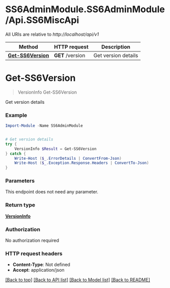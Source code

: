 # SS6AdminModule.SS6AdminModule/Api.SS6MiscApi

All URIs are relative to *http://localhost/api/v1*

Method | HTTP request | Description
------------- | ------------- | -------------
[**Get-SS6Version**](SS6MiscApi.md#Get-SS6Version) | **GET** /version | Get version details


<a name="Get-SS6Version"></a>
# **Get-SS6Version**
> VersionInfo Get-SS6Version<br>

Get version details

### Example
```powershell
Import-Module -Name SS6AdminModule


# Get version details
try {
    VersionInfo $Result = Get-SS6Version
} catch {
    Write-Host ($_.ErrorDetails | ConvertFrom-Json)
    Write-Host ($_.Exception.Response.Headers | ConvertTo-Json)
}
```

### Parameters
This endpoint does not need any parameter.

### Return type

[**VersionInfo**](VersionInfo.md)

### Authorization

No authorization required

### HTTP request headers

 - **Content-Type**: Not defined
 - **Accept**: application/json

[[Back to top]](#) [[Back to API list]](../README.md#documentation-for-api-endpoints) [[Back to Model list]](../README.md#documentation-for-models) [[Back to README]](../README.md)

